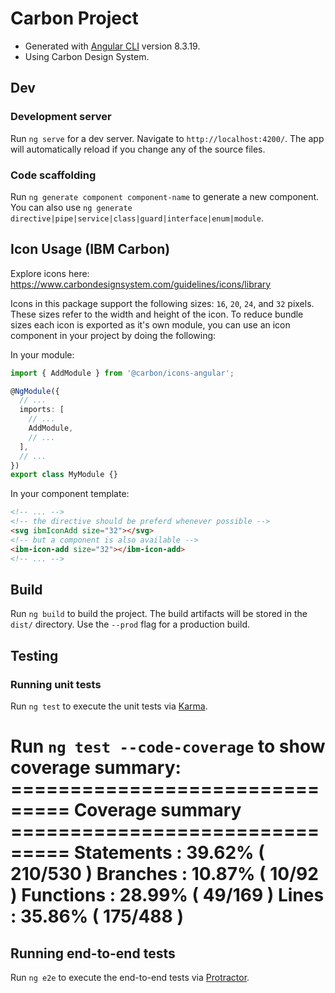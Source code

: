 # Carbon Project

* Generated with [Angular CLI](https://github.com/angular/angular-cli) version 8.3.19.
* Using Carbon Design System.

## Dev

### Development server

Run `ng serve` for a dev server. Navigate to `http://localhost:4200/`. The app will automatically reload if you change any of the source files.

### Code scaffolding

Run `ng generate component component-name` to generate a new component. You can also use `ng generate directive|pipe|service|class|guard|interface|enum|module`.

## Icon Usage (IBM Carbon)

Explore icons here: https://www.carbondesignsystem.com/guidelines/icons/library

Icons in this package support the following sizes: `16`, `20`, `24`, and `32`
pixels. These sizes refer to the width and height of the icon. To reduce bundle
sizes each icon is exported as it's own module, you can use an icon component in
your project by doing the following:

In your module:

```ts
import { AddModule } from '@carbon/icons-angular';

@NgModule({
  // ...
  imports: [
    // ...
    AddModule,
    // ...
  ],
  // ...
})
export class MyModule {}
```

In your component template:

```html
<!-- ... -->
<!-- the directive should be preferd whenever possible -->
<svg ibmIconAdd size="32"></svg>
<!-- but a component is also available -->
<ibm-icon-add size="32"></ibm-icon-add>
<!-- ... -->
```

## Build

Run `ng build` to build the project. The build artifacts will be stored in the `dist/` directory. Use the `--prod` flag for a production build.

## Testing

### Running unit tests

Run `ng test` to execute the unit tests via [Karma](https://karma-runner.github.io).

Run `ng test --code-coverage` to show coverage summary: 
=============================== Coverage summary ===============================
Statements   : 39.62% ( 210/530 )
Branches     : 10.87% ( 10/92 )
Functions    : 28.99% ( 49/169 )
Lines        : 35.86% ( 175/488 )
================================================================================

## Running end-to-end tests

Run `ng e2e` to execute the end-to-end tests via [Protractor](http://www.protractortest.org/).
